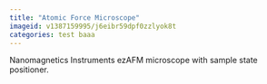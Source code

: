 ```yaml
---
title: "Atomic Force Microscope"
imageid: v1387159995/j6eibr59dpf0zzlyok8t
categories: test baaa
---
```


Nanomagnetics Instruments ezAFM microscope with sample state positioner.
